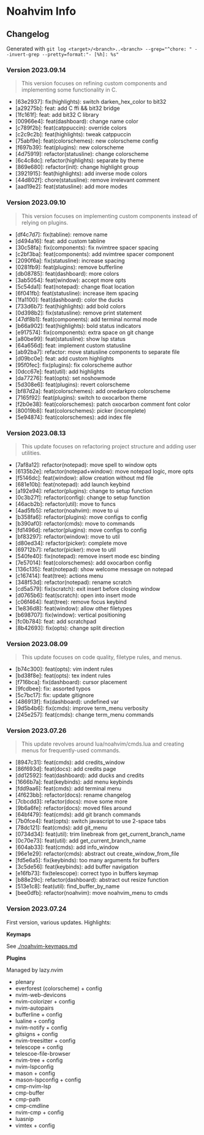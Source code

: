 # Noahvim Info

## Changelog

Generated with `git log <target>/<branch>..<branch> --grep="^chore: " --invert-grep --pretty=format:"- [%h]: %s"`

### Version 2023.09.14

> This version focuses on refining custom components and implementing some functionality in C.

- [63e2937]: fix(highlights): switch darken_hex_color to bit32
- [a29275b]: feat: add C ffi && bit32 bridge
- [1fc161f]: feat: add bit32 C library
- [00966e4]: feat(dashboard): change name color
- [c789f2b]: feat(catppuccin): override colors
- [c2c9c2b]: feat(highlights): tweak catppuccin
- [75abf9e]: feat(colorschemes): new colorscheme config
- [f697b39]: feat(plugins): new colorscheme
- [4d75919]: refactor(statusline): change colorscheme
- [6c4c8dc]: refactor(highlights): separate by theme
- [869e680]: refactor(init): change highlight group
- [3921915]: feat(highlights): add inverse mode colors
- [44d802f]: chore(statusline): remove irrelevant comment
- [aad19e2]: feat(statusline): add more modes

### Version 2023.09.10

> This version focuses on implementing custom components instead of relying on plugins.

- [df4c7d7]: fix(tabline): remove name
- [d494a16]: feat: add custom tabline
- [30c58fa]: fix(components): fix nvimtree spacer spacing
- [c2bf3ba]: feat(components): add nvimtree spacer component
- [2090f6a]: fix(statusline): increase spacing
- [0281fb9]: feat(plugins): remove bufferline
- [db08785]: feat(dashboard): more colors
- [3ab5054]: feat(window): accept more opts
- [5c54da1]: feat(notepad): change float location
- [6f041fb]: feat(statusline): increase item spacing
- [1fa1100]: feat(dashboard): color the ducks
- [733d6b7]: feat(highlights): add bold colors
- [0d398b2]: fix(statusline): remove print statement
- [47df8b1]: feat(components): add terminal normal mode
- [b66a902]: feat(highlights): bold status indicators
- [e917574]: fix(components): extra space on git change
- [a80be99]: feat(statusline): show lsp status
- [64a656d]: feat: implement custom statusline
- [ab92ba7]: refactor: move statusline components to separate file
- [d09bc0e]: feat: add custom highlights
- [95f0fec]: fix(plugins): fix colorscheme author
- [0dcc67e]: feat(util): add highlights
- [da77276]: feat(opts): set noshowmode
- [5d308e6]: feat(plugins): revert colorscheme
- [bf87d2a]: feat(colorschemes): add onedarkpro colorscheme
- [7165f92]: feat(plugins): switch to oxocarbon theme
- [f2b0e38]: feat(colorschemes): patch oxocarbon comment font color
- [80019b8]: feat(colorschemes): picker (incomplete)
- [5e94874]: feat(colorschemes): add index file

### Version 2023.08.13

> This update focuses on refactoring project structure and adding user utilities.

- [7af8a12]: refactor(notepad): move spell to window opts
- [6135b2e]: refactor(notepad+window): move notepad logic, more opts
- [f5146dc]: feat(window): allow creation without md file
- [681e10b]: feat(notepad): add launch keybind
- [a192e94]: refactor(plugins): change to setup function
- [0c3b27f]: refactor(config): change to setup function
- [46acb2b]: refactor(util): move to funcs
- [4ad5fb5]: refactor(noahvim): move to ui
- [b358fa6]: refactor(plugins): move configs to config
- [b390af0]: refactor(cmds): move to commands
- [fd1496d]: refactor(plugins): move configs to config
- [bf83297]: refactor(window): move to util
- [d80ed34]: refactor(picker): complete move
- [69712b7]: refactor(picker): move to util
- [540fe40]: fix(notepad): remove insert mode esc binding
- [7e57014]: feat(colorschemes): add oxocarbon config
- [136c135]: feat(notepad): show welcome message on notepad
- [c167414]: feat(tree): actions menu
- [348f53d]: refactor(notepad): rename scratch
- [cd5a579]: fix(scratch): exit insert before closing window
- [d0765b6]: feat(scratch): open into insert mode
- [c06f464]: feat(tree): remove focus keybind
- [1e836d8]: feat(window): allow other filetypes
- [b698707]: fix(window): vertical positioning
- [fc0b784]: feat: add scratchpad
- [8b42693]: fix(opts): change split direction

### Version 2023.08.09

> This update focuses on code quality, filetype rules, and menus.

- [b74c300]: feat(opts): vim indent rules
- [bd38f8e]: feat(opts): tex indent rules
- [f716bca]: fix(dashboard): cursor placement
- [9fcdbee]: fix: assorted typos
- [5c7bc17]: fix: update gitignore
- [486913f]: fix(dashboard): undefined var
- [9d5b4b6]: fix(cmds): improve term_menu verbosity
- [245e257]: feat(cmds): change term_menu commands

### Version 2023.07.26

> This update revolves around lua/noahvim/cmds.lua and creating menus for frequently-used commands.

- [8947c31]: feat(cmds): add credits_window
- [86f693d]: feat(docs): add credits page
- [dd12592]: feat(dashboard): add ducks and credits
- [1666b7a]: feat(keybinds): add menu keybinds
- [fdd9aa6]: feat(cmds): add terminal menu
- [4f623bb]: refactor(docs): rename changelog
- [7cbcdd3]: refactor(docs): move some more
- [9b6a6fe]: refactor(docs): moved files around
- [64bf479]: feat(cmds): add git branch commands
- [7b0fce4]: feat(opts): switch javascript to use 2-space tabs
- [78dc121]: feat(cmds): add git_menu
- [0734d34]: feat(util): trim linebreak from get_current_branch_name
- [0c70e73]: feat(util): add get_current_branch_name
- [604ab33]: feat(cmds): add info_window
- [96e1e29]: refactor(cmds): abstract out create_window_from_file
- [fd5e6a5]: fix(keybinds): too many arguments for buffers
- [3c5de56]: feat(keybinds): add buffer navigation
- [e16fb73]: fix(telescope): correct typo in buffers keymap
- [b88e29c]: refactor(dashboard): abstract out resize function
- [513e1c8]: feat(util): find_buffer_by_name
- [bee0dfb]: refactor(noahvim): move noahvim_menu to cmds

### Version 2023.07.24

First version, various updates. Highlights:

**Keymaps**

See [./noahvim-keymaps.md](./noahvim-keymaps.md)

**Plugins**

Managed by lazy.nvim

- plenary
- everforest (colorscheme) + config
- nvim-web-devicons
- nvim-colorizer + config
- nvim-autopairs
- bufferline + config
- lualine + config
- nvim-notify + config
- gitsigns + config
- nvim-treesitter + config
- telescope + config
- telescoe-file-browser
- nvim-tree + config
- nvim-lspconfig
- mason + config
- mason-lspconfig + config
- cmp-nvim-lsp
- cmp-buffer
- cmp-path
- cmp-cmdline
- nvim-cmp + config
- luasnip
- vimtex + config
